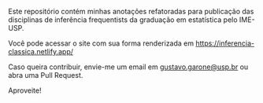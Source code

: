 Este repositório contém minhas anotações refatoradas para publicação das disciplinas de inferência frequentists da graduação em estatística pelo IME-USP.

Você pode acessar o site com sua forma renderizada em https://inferencia-classica.netlify.app/

Caso queira contribuir, envie-me um email em gustavo.garone@usp.br ou abra uma Pull Request.

Aproveite!
